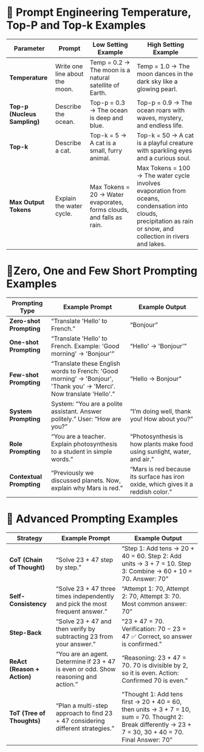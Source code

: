 # 🧠 Prompt Engineering Temperature, Top-P and Top-k Examples

| **Parameter** | **Prompt** | **Low Setting Example** | **High Setting Example** |
|----------------|-------------|--------------------------|---------------------------|
| **Temperature** | Write one line about the moon. | Temp = 0.2 → The moon is a natural satellite of Earth. | Temp = 1.0 → The moon dances in the dark sky like a glowing pearl. |
| **Top-p (Nucleus Sampling)** | Describe the ocean. | Top-p = 0.3 → The ocean is deep and blue. | Top-p = 0.9 → The ocean roars with waves, mystery, and endless life. |
| **Top-k** | Describe a cat. | Top-k = 5 → A cat is a small, furry animal. | Top-k = 50 → A cat is a playful creature with sparkling eyes and a curious soul. |
| **Max Output Tokens** | Explain the water cycle. | Max Tokens = 20 → Water evaporates, forms clouds, and falls as rain. | Max Tokens = 100 → The water cycle involves evaporation from oceans, condensation into clouds, precipitation as rain or snow, and collection in rivers and lakes. |



# 🧠Zero, One and Few Short Prompting Examples

| **Prompting Type** | **Example Prompt** | **Example Output** |
|-------------------|------------------|------------------|
| **Zero-shot Prompting** | “Translate 'Hello' to French.” | “Bonjour” |
| **One-shot Prompting** | “Translate 'Hello' to French. Example: 'Good morning' → 'Bonjour'” | “Hello' → 'Bonjour'” |
| **Few-shot Prompting** | “Translate these English words to French: 'Good morning' → 'Bonjour', 'Thank you' → 'Merci'. Now translate 'Hello'.” | “Hello → Bonjour” |
| **System Prompting** | System: “You are a polite assistant. Answer politely.” User: “How are you?” | “I’m doing well, thank you! How about you?” |
| **Role Prompting** | “You are a teacher. Explain photosynthesis to a student in simple words.” | “Photosynthesis is how plants make food using sunlight, water, and air.” |
| **Contextual Prompting** | “Previously we discussed planets. Now, explain why Mars is red.” | “Mars is red because its surface has iron oxide, which gives it a reddish color.” |


# 🧠 Advanced Prompting Examples

| **Strategy** | **Example Prompt** | **Example Output** |
|--------------|------------------|------------------|
| **CoT (Chain of Thought)** | “Solve 23 + 47 step by step.” | “Step 1: Add tens → 20 + 40 = 60. Step 2: Add units → 3 + 7 = 10. Step 3: Combine → 60 + 10 = 70. Answer: 70” |
| **Self-Consistency** | “Solve 23 + 47 three times independently and pick the most frequent answer.” | “Attempt 1: 70, Attempt 2: 70, Attempt 3: 70. Most common answer: 70” |
| **Step-Back** | “Solve 23 + 47 and then verify by subtracting 23 from your answer.” | “23 + 47 = 70. Verification: 70 − 23 = 47 ✅ Correct, so answer is confirmed.” |
| **ReAct (Reason + Action)** | “You are an agent. Determine if 23 + 47 is even or odd. Show reasoning and action.” | “Reasoning: 23 + 47 = 70. 70 is divisible by 2, so it is even. Action: Confirmed 70 is even.” |
| **ToT (Tree of Thoughts)** | “Plan a multi-step approach to find 23 + 47 considering different strategies.” | “Thought 1: Add tens first → 20 + 40 = 60, then units → 3 + 7 = 10, sum = 70. Thought 2: Break differently → 23 + 7 = 30, 30 + 40 = 70. Final Answer: 70” |
